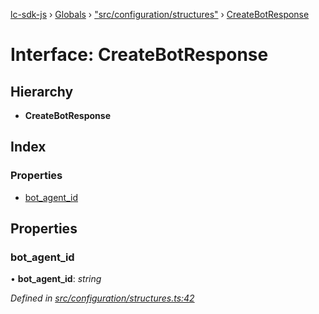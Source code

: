 [lc-sdk-js](../README.md) › [Globals](../globals.md) › ["src/configuration/structures"](../modules/_src_configuration_structures_.md) › [CreateBotResponse](_src_configuration_structures_.createbotresponse.md)

# Interface: CreateBotResponse

## Hierarchy

* **CreateBotResponse**

## Index

### Properties

* [bot_agent_id](_src_configuration_structures_.createbotresponse.md#bot_agent_id)

## Properties

###  bot_agent_id

• **bot_agent_id**: *string*

*Defined in [src/configuration/structures.ts:42](https://github.com/livechat/lc-sdk-js/blob/38eeefe/src/configuration/structures.ts#L42)*
